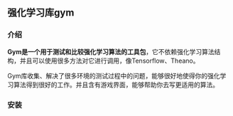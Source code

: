 ## 强化学习库gym

### 介绍

**Gym是一个用于测试和比较强化学习算法的工具包**，它不依赖强化学习算法结构，并且可以使用很多方法对它进行调用，像Tensorflow、Theano。

Gym库收集、解决了很多环境的测试过程中的问题，能够很好地使得你的强化学习算法得到很好的工作。并且含有游戏界面，能够帮助你去写更适用的算法。

### 安装

